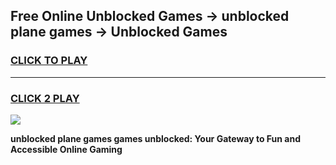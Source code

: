 
## Free Online Unblocked Games → unblocked plane games → Unblocked Games
<h3>
<a href="https://premium.freeplayer.one?title=unblocked_plane_games&ref=21F">CLICK TO PLAY</a></h3>
<hr>

<h3>
<a href="https://premium.freeplayer.one?title=unblocked_plane_games&ref=21F">CLICK 2 PLAY</a>
  
</h3>

<a href="https://premium.freeplayer.one?title=unblocked_plane_games&ref=21F/"><img src="https://clearcache.store/games.png"></a>


**unblocked plane games games unblocked: Your Gateway to Fun and Accessible Online Gaming**
